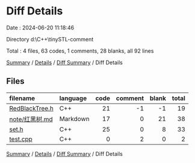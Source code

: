 # Diff Details

Date : 2024-06-20 11:18:46

Directory d:\\C++\\tinySTL-comment

Total : 4 files,  63 codes, 1 comments, 28 blanks, all 92 lines

[Summary](results.md) / [Details](details.md) / [Diff Summary](diff.md) / Diff Details

## Files
| filename | language | code | comment | blank | total |
| :--- | :--- | ---: | ---: | ---: | ---: |
| [RedBlackTree.h](/RedBlackTree.h) | C++ | 21 | -1 | -1 | 19 |
| [note/红黑树.md](/note/%E7%BA%A2%E9%BB%91%E6%A0%91.md) | Markdown | 17 | 0 | 21 | 38 |
| [set.h](/set.h) | C++ | 25 | 0 | 8 | 33 |
| [test.cpp](/test.cpp) | C++ | 0 | 2 | 0 | 2 |

[Summary](results.md) / [Details](details.md) / [Diff Summary](diff.md) / Diff Details